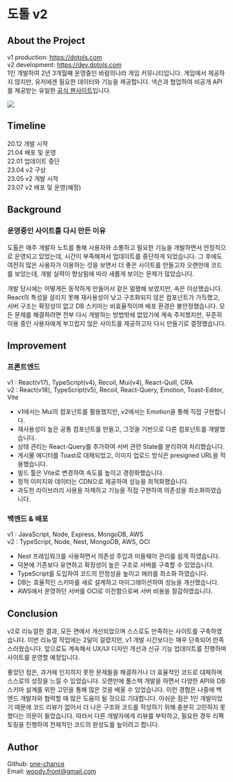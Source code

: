 # 도톨 v2

## About the Project

v1 production: https://dotols.com<br/>
v2 development: https://dev.dotols.com<br/>
1인 개발하여 2년 3개월째 운영중인 바람의나라 게임 커뮤니티입니다. 게임에서 제공하지 않지만, 유저에겐 필요한 데이터와 기능을 제공합니다. 넥슨과 협업하여 비공개 API를 제공받는 유일한 [공식 팬사이트](https://baram.nexon.com/FanSite/List)입니다.

<img src="https://asset.dotols.com/image/termsofservice.png" style="max-width:600px" />

## Timeline

20.12 개발 시작<br />
21.04 배포 및 운영<br />
22.01 업데이트 중단<br />
23.04 v2 구상<br />
23.05 v2 개발 시작<br />
23.07 v2 배포 및 운영(예정)

## Background

### 운영중인 사이트를 다시 만든 이유

도톨은 매주 개발자 노트를 통해 사용자와 소통하고 필요한 기능을 개발하면서 안정적으로 운영되고 있었는데, 시간이 부족해져서 업데이트를 중단하게 되었습니다. 그 후에도 여전히 많은 사용자가 이용하는 것을 보면서 더 좋은 사이트를 만들고자 오랜만에 코드를 보았는데, 개발 실력이 향상됨에 따라 새롭게 보이는 문제가 많았습니다.

개발 당시에는 어떻게든 동작하게 만들어서 겉은 멀쩡해 보였지만, 속은 이상했습니다. React의 특성을 살리지 못해 재사용성이 낮고 구조화되지 않은 컴포넌트가 가득했고, 서버 구조는 확장성이 없고 DB 스키마는 비효율적이며 배포 환경은 불안정했습니다. 모든 문제를 해결하려면 전부 다시 개발하는 방법밖에 없었기에 계속 주저했지만, 꾸준히 이용 중인 사용자에게 부끄럽지 않은 사이트를 제공하고자 다시 만들기로 결정했습니다.

## Improvement

### 프론트엔드

v1 : React(v17), TypeScript(v4), Recoil, Mui(v4), React-Quill, CRA <br/>
v2 : React(v18), TypeScript(v5), Recoil, React-Query, Emotion, Toast-Editor, Vite<br/>

- v1에서는 Mui의 컴포넌트를 활용했지만, v2에서는 Emotion을 통해 직접 구현합니다.
- 재사용성이 높은 공통 컴포넌트를 만들고, 그것을 기반으로 다른 컴포넌트를 개발했습니다.
- 상태 관리는 React-Query를 추가하여 서버 관련 State를 분리하여 처리했습니다.
- 게시물 에디터를 Toast로 대체되었고, 이미지 업로드 방식은 presigned URL을 적용했습니다.
- 빌드 툴은 Vite로 변경하여 속도를 높이고 경량화했습니다.
- 정적 이미지와 데이터는 CDN으로 제공하여 성능을 최적화했습니다.
- 과도한 라이브러리 사용을 자제하고 기능을 직접 구현하여 의존성을 최소화하였습니다.

### 백엔드 & 배포

v1 : JavaScript, Node, Express, MongoDB, AWS<br/>
v2 : TypeScript, Node, Nest, MongoDB, AWS, OCI

- Nest 프레임워크를 사용하면서 의존성 주입과 미들웨어 관리를 쉽게 하였습니다.
- 덕분에 기존보다 유연하고 확장성이 높은 구조로 서버를 구축할 수 있었습니다.
- TypeScript를 도입하여 코드의 안정성을 높이고 에러를 최소화 하였습니다.
- DB는 효율적인 스키마를 새로 설계하고 마이그레이션하여 성능을 개선했습니다.
- AWS에서 운영하던 서버를 OCI로 이전함으로써 서버 비용을 절감하였습니다.

## Conclusion

v2로 리뉴얼한 결과, 모든 면에서 개선되었으며 스스로도 만족하는 사이트를 구축하였습니다. 이번 리뉴얼 작업에는 2달이 걸렸지만, v1 개발 시간보다는 매우 단축되어 만족스러웠습니다. 앞으로도 계속해서 UX/UI 디자인 개선과 신규 기능 업데이트를 진행하며 사이트를 운영할 예정입니다.

좋았던 점은, 과거에 인지하지 못한 문제들을 해결하거나 더 효율적인 코드로 대체하며 스스로의 성장을 느낄 수 있었습니다. 오랜만에 풀스택 개발을 하면서 다양한 API와 DB 스키마 설계를 위한 고민을 통해 많은 것을 배울 수 있었습니다. 이런 경험은 나중에 백엔드 개발자와 협력할 때 많은 도움이 될 것으로 기대합니다. 아쉬운 점은 1인 개발이었기 때문에 코드 리뷰가 없어서 더 나은 구조와 코드를 작성하기 위해 충분히 고민하지 못했다는 의문이 들었습니다. 따라서 다른 개발자에게 리뷰를 부탁하고, 필요한 경우 리팩토링을 진행하여 전체적인 코드의 완성도를 높이려고 합니다.

## Author

Github: [one-chance](https://github.com/one-chance)<br/>
Email: woody.front@gmail.com
